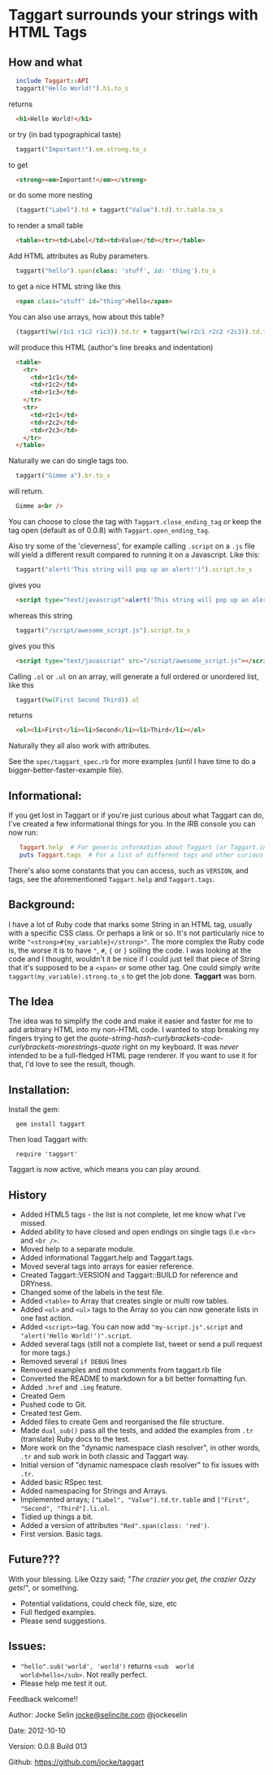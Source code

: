 Taggart surrounds your strings with HTML Tags
=============================================
How and what
------------
```ruby
  include Taggart::API
  taggart("Hello World!").h1.to_s
```

returns

```html
  <h1>Hello World!</h1>
```

or try (in bad typographical taste) 

```ruby
  taggart("Important!").em.strong.to_s
```

to get 

```html
  <strong><em>Important!</em></strong>
```

or do some more nesting 

```ruby
  (taggart("Label").td + taggart("Value").td).tr.table.to_s
```

to render a small table

```html
  <table><tr><td>Label</td><td>Value</td></tr></table>
```

Add HTML attributes as Ruby parameters.

```ruby
  taggart("hello").span(class: 'stuff', id: 'thing').to_s
```

to get a nice HTML string like this

```html
  <span class="stuff" id="thing">hello</span>
```

You can also use arrays, how about this table?

```ruby
  (taggart(%w(r1c1 r1c2 r1c3)).td.tr + taggart(%w(r2c1 r2c2 r2c3)).td.tr).table.to_s
```

will produce this HTML (author's line breaks and indentation)

```html
  <table>
    <tr>
      <td>r1c1</td>
      <td>r1c2</td>
      <td>r1c3</td>
    </tr>
    <tr>
      <td>r2c1</td>
      <td>r2c2</td>
      <td>r2c3</td>
    </tr>
  </table>
```

Naturally we can do single tags too.

```ruby
  taggart("Gimme a").br.to_s
```

will return.

```html
  Gimme a<br />
```
You can choose to close the tag with `Taggart.close_ending_tag` or keep the tag open (default as of 0.0.8) with `Taggart.open_ending_tag`.


Also try some of the 'cleverness', for example calling `.script` on a `.js` file will yield a different result compared to running it on a Javascript. 
Like this:

```ruby
  taggart("alert('This string will pop up an alert!')").script.to_s
```

gives you

```html
  <script type="text/javascript">alert('This string will pop up an alert!')</script>
```

whereas this string

```ruby
  taggart("/script/awesome_script.js").script.to_s
```

gives you this

```html
  <script type="text/javascript" src="/script/awesome_script.js"></script>
```

Calling `.ol` or `.ul` on an array, will generate a full ordered or unordered list, like this

```ruby
  taggart(%w(First Second Third)).ol
```

returns

```html
  <ol><li>First</li><li>Second</li><li>Third</li></ol>
```


Naturally they all also work with attributes.

See the `spec/taggart_spec.rb` for more examples (until I have time to do a bigger-better-faster-example file).


Informational:
--------------
If you get lost in Taggart or if you're just curious about what Taggart
can do, I've created a few informational things for you. In the IRB
console you can now run:

```ruby
   Taggart.help  # For generic information about Taggart (or Taggart.info)
   puts Taggart.tags  # For a list of different tags and other curious things.
```

There's also some constants that you can access, such as `VERSION`, and
tags, see the aforementioned `Taggart.help` and `Taggart.tags`.

Background:
-----------
I have a lot of Ruby code that marks some String in an HTML tag, usually with a 
specific CSS class. Or perhaps a link or so.
It's not particularly nice to write `"<strong>#{my_variable}</strong>"`. The more 
complex the Ruby code is, the worse it is to have `"`, `#`, `{` or `}` soiling the code.
I was looking at the code and I thought, wouldn't it be nice if I could just tell that piece
of String that it's supposed to be a `<span>` or some other tag. One could simply 
write `taggart(my_variable).strong.to_s` to get the job done. **Taggart** was born.

The Idea
--------
The idea was to simplify the code and make it easier and faster for me to add arbitrary HTML into my
non-HTML code. I wanted to stop breaking my fingers trying to get the _quote-string-hash-curlybrackets-code-curlybrackets-morestrings-quote_
right on my keyboard.
It was _never_ intended to be a full-fledged HTML page renderer. If you want to use it for that, I'd love to see the result, though.


Installation:
-------------
Install the gem:

```
  gem install taggart
```
  
Then load Taggart with:

```
  require 'taggart'
```

Taggart is now active, which means you can play around.


History
-------

- Added HTML5 tags - the list is not complete, let me know what I've
  missed.
- Added ability to have closed and open endings on single tags (i.e `<br>`
  and `<br />`.
- Moved help to a separate module.
- Added informational Taggart.help and Taggart.tags.
- Moved several tags into arrays for easier reference.
- Created Taggart::VERSION and Taggart::BUILD for reference and DRYness.
- Changed some of the labels in the test file.
- Added `<table>` to Array that creates single or multi row tables.
- Added `<ol>` and `<ul>` tags to the Array so you can now generate lists in one fast action.
- Added `<script>`-tag. You can now add `"my-script.js".script` and `"alert('Hello World!')".script`.
- Added several tags (still not a complete list, tweet or send a pull request for more tags.)
- Removed several `if DEBUG` lines
- Removed examples and most comments from taggart.rb file
- Converted the README to markdown for a bit better formatting fun.
- Added `.href` and `.img` feature.
- Created Gem
- Pushed code to Git.
- Created test Gem.
- Added files to create Gem and reorganised the file structure.
- Made `dual_sub()` pass all the tests, and added the examples from `.tr` (translate) Ruby docs to the test.
- More work on the "dynamic namespace clash resolver", in other words, `.tr` and sub work in both classic and Taggart way.
- Initial version of "dynamic namespace clash resolver" to fix issues with `.tr`.
- Added basic RSpec test.
- Added namespacing for Strings and Arrays.
- Implemented arrays; `["Label", "Value"].td.tr.table` and `["First", "Second", "Third"].li.ol`.
- Tidied up things a bit.
- Added a version of attributes `"Red".span(class: 'red')`.
- First version. Basic tags.


Future???
---------
With your blessing. Like Ozzy said; _"The crazier you get, the crazier Ozzy gets!"_, or something.

* Potential validations, could check file, size, etc
* Full fledged examples.
* Please send suggestions.


Issues:
-------
- `"hello".sub('world', 'world')` returns `<sub  world  world>hello</sub>`. Not really perfect.
- Please help me test it out.


Feedback welcome!!

Author: Jocke Selin <jocke@selincite.com> @jockeselin

Date: 2012-10-10

Version: 0.0.8 Build 013

Github: <https://github.com/jocke/taggart>
